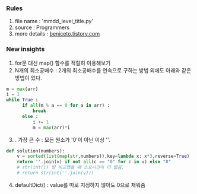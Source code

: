 ### Rules
1. file name : 'mmdd_level_title.py'
2. source : Programmers
3. more details : [beniceto.tistory.com](https://beniceto.tistory.com)

### New insights
1. for문 대신 map() 함수를 적절히 이용해보기
2. N개의 최소공배수 : 2개의 최소공배수를 연속으로 구하는 방법 외에도 아래와 같은 방법이 있다.
```python
m = max(arr)
i = 1
while True :
      if all(m % a == 0 for a in arr) :
          break
      else :
          i += 1
          m = max(arr)*i
```
3. . 가장 큰 수 : 모든 원소가 '0'이 아닌 이상 ''.
```python
def solution(numbers):
    v = sorted(list(map(str,numbers)),key=lambda x: x*3,reverse=True)    
    return ''.join(v) if not all(c == "0" for c in v) else "0"
    # str(int()) 랑 비교했을 때 소요시간이 더 짧음.
    # return str(int(''.join(v)))
```
4. defaultDict() : value를 따로 지정하지 않아도 0으로 채워줌
